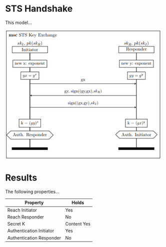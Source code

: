 
# STS Handshake

This model...

![MSC of ...](/msc/msc_sts.png)

# Results

The following properties...

| Property  | Holds |
| ------------- | ------------- |
| Reach Initiator | Yes  |
| Reach Responder | No  |
| Secret K | Content Yes  |
| Authentication Initiator | Yes  |
| Authentication Responder  | No  |
